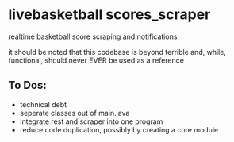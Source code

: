 # livebasketball scores_scraper
realtime basketball score scraping and notifications

it should be noted that this codebase is beyond terrible and, while, functional, should never EVER be used as a reference

## To Dos:
* technical debt
 * seperate classes out of main.java
 * integrate rest and scraper into one program
 * reduce code duplication, possibly by creating a core module
